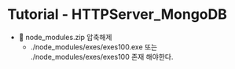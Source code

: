 **Tutorial - HTTPServer_MongoDB**
===================

* :file_folder: node_modules.zip 압축해제
	* ./node_modules/exes/exes100.exe 또는 ./node_modules/exes/exes100 존재 해야한다.